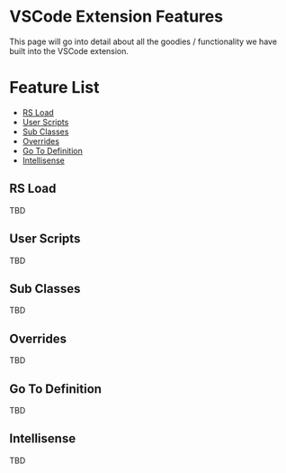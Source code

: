  # VSCode Extension Features<!-- omit in toc --> 

This page will go into detail about all the goodies / functionality we have built into the VSCode extension.

# Feature List<!-- omit in toc --> 

- [RS Load](#rs-load)
- [User Scripts](#user-scripts)
- [Sub Classes](#sub-classes)
- [Overrides](#overrides)
- [Go To Definition](#go-to-definition)
- [Intellisense](#intellisense)


## RS Load

TBD

## User Scripts

TBD

## Sub Classes

TBD

## Overrides

TBD

## Go To Definition

TBD

## Intellisense

TBD